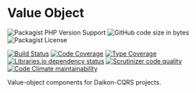 # Value Object

![Packagist PHP Version Support](https://img.shields.io/packagist/php-v/daikon/value-object)
![GitHub code size in bytes](https://img.shields.io/github/languages/code-size/daikon-cqrs/value-object)
![Packagist License](https://img.shields.io/packagist/l/daikon/value-object)

[![Build Status](https://travis-ci.com/daikon-cqrs/value-object.svg?branch=master)](https://travis-ci.com/daikon-cqrs/value-object)
[![Code Coverage](https://img.shields.io/codecov/c/github/daikon-cqrs/value-object)](https://codecov.io/gh/daikon-cqrs/value-object)
[![Type Coverage](https://shepherd.dev/github/daikon-cqrs/value-object/coverage.svg)](https://shepherd.dev/github/daikon-cqrs/value-object)
[![Libraries.io dependency status](https://img.shields.io/librariesio/github/daikon-cqrs/value-object)](https://libraries.io/github/daikon-cqrs/value-object)
[![Scrutinizer code quality](https://img.shields.io/scrutinizer/quality/g/daikon-cqrs/value-object/master)](https://scrutinizer-ci.com/g/daikon-cqrs/value-object/?branch=master)
[![Code Climate maintainability](https://img.shields.io/codeclimate/maintainability/daikon-cqrs/value-object)](https://codeclimate.com/github/daikon-cqrs/value-object/maintainability)

Value-object components for Daikon-CQRS projects.
